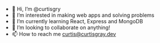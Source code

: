 - 👋 Hi, I’m @curtisgry
- 👀 I’m interested in making web apps and solving problems
- 🌱 I’m currently learning React, Express and MongoDB
- 💞️ I’m looking to collaborate on anything!
- 📫 How to reach me curtis@curtisgray.dev

<!---
curtisgry/curtisgry is a ✨ special ✨ repository because its `README.md` (this file) appears on your GitHub profile.
You can click the Preview link to take a look at your changes.
--->
